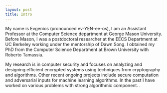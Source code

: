 ```yaml
---
layout: post
title: Intro
---
```


My name is Evgenios (pronounced ev-YEN-ee-os), I am an Assistant Professor at the Computer Science department at George Mason University. Before Mason, I was a postdoctoral researcher at the EECS Department at UC Berkeley working under the mentorship of Dawn Song. I obtained my PhD from the Computer Science Department at Brown University with Roberto Tamassia.

My research is in computer security and focuses on analyzing and designing efficient encrypted systems using techniques from cryptography and algorithms. Other recent ongoing projects include secure computation and adversarial inputs for machine learning algorithms. In the past I have worked on various problems with strong algorithmic component. .
